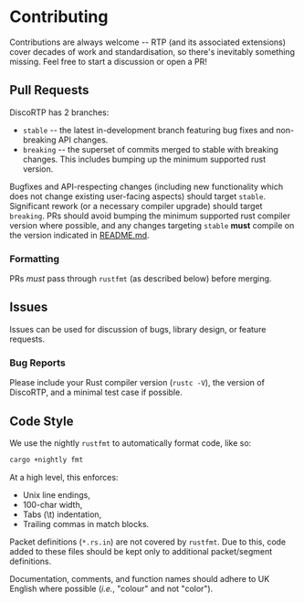 # Contributing
Contributions are always welcome -- RTP (and its associated extensions) cover decades of work and standardisation, so there's inevitably something missing.
Feel free to start a discussion or open a PR!

## Pull Requests
DiscoRTP has 2 branches:

 * `stable` -- the latest in-development branch featuring bug fixes and non-breaking API changes.
 * `breaking` -- the superset of commits merged to stable with breaking changes. This includes bumping up the minimum supported rust version.

Bugfixes and API-respecting changes (including new functionality which does not change existing user-facing aspects) should target `stable`.
Significant rework (or a necessary compiler upgrade) should target `breaking`.
PRs should avoid bumping the minimum supported rust compiler version where possible, and any changes targeting `stable` **must** compile on the version indicated in [README.md].

### Formatting
PRs *must* pass through `rustfmt` (as described below) before merging.

## Issues
Issues can be used for discussion of bugs, library design, or feature requests.

### Bug Reports
Please include your Rust compiler version (`rustc -V`), the version of DiscoRTP, and a minimal test case if possible.

## Code Style
We use the nightly `rustfmt` to automatically format code, like so:

```sh
cargo +nightly fmt
```

At a high level, this enforces:

 * Unix line endings,
 * 100-char width,
 * Tabs (\t) indentation,
 * Trailing commas in match blocks.

Packet definitions (`*.rs.in`) are not covered by `rustfmt`.
Due to this, code added to these files should be kept only to additional packet/segment definitions.

Documentation, comments, and function names should adhere to UK English where possible (*i.e.*, "colour" and not "color").

[README.md]: README.md

